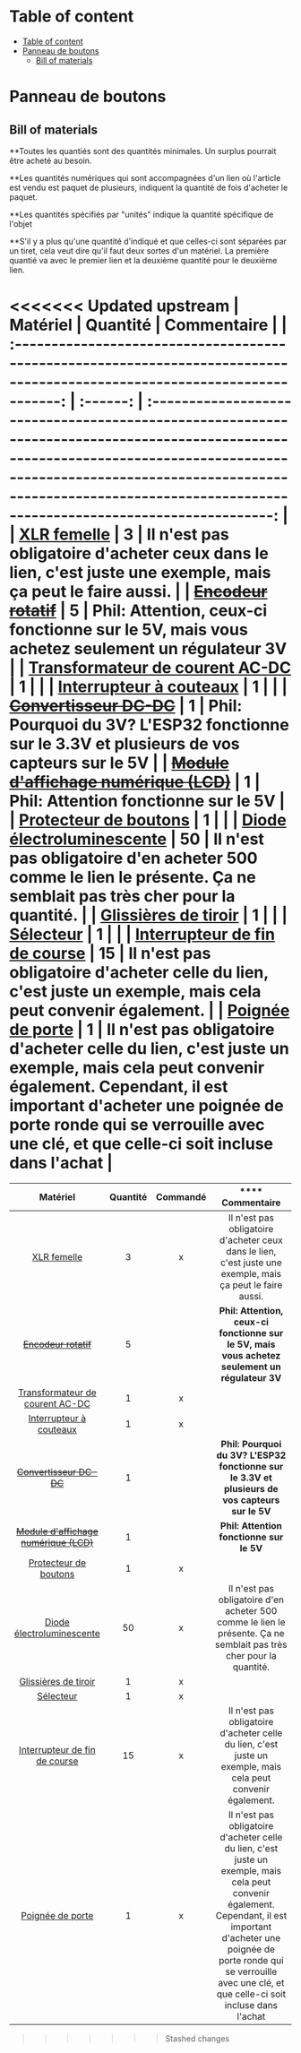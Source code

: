 # Table of content

- [Table of content](#table-of-content)
- [Panneau de boutons](#panneau-de-boutons)
  - [Bill of materials](#bill-of-materials)

# Panneau de boutons

## Bill of materials

\*\*Toutes les quantiés sont des quantités minimales. Un surplus pourrait être acheté au besoin.

\*\*Les quantités numériques qui sont accompagnées d'un lien où l'article est vendu est paquet de plusieurs, indiquent la quantité de fois d'acheter le paquet.

\*\*Les quantités spécifiés par "unités" indique la quantité spécifique de l'objet

\*\*S'il y a plus qu'une quantité d'indiqué et que celles-ci sont séparées par un tiret, cela veut dire qu'il faut deux sortes d'un matériel. La première quantié va avec le premier lien et la deuxième quantité pour le deuxième lien.

<<<<<<< Updated upstream
|                                                          Matériel                                                          | Quantité |                                                                                                                       Commentaire                                                                                                                       |
| :------------------------------------------------------------------------------------------------------------------------: | :------: | :-----------------------------------------------------------------------------------------------------------------------------------------------------------------------------------------------------------------------------------------------------: |
|                      [XLR femelle](https://www.amazon.ca/XLR-Female-Jack-Pin-Connector/dp/B07S6J8WVD)                      |    3     |                                                                       Il n'est pas obligatoire d'acheter ceux dans le lien, c'est juste une exemple, mais ça peut le faire aussi.                                                                       |
|           [~~Encodeur rotatif~~](https://www.amazon.ca/Taiss-KY-040-Encoder-15%C3%9716-5-Arduino/dp/B07F26CT6B)            |    5     |                                                                             **Phil: Attention, ceux-ci fonctionne sur le 5V, mais vous achetez seulement un régulateur 3V**                                                                             |
|  [Transformateur de courent AC-DC](https://www.amazon.ca/ALITOVE-Transformer-Switching-Converter-Security/dp/B078RZ6C3N)   |    1     |                                                                                                                                                                                                                                                         |
|      [Interrupteur à couteaux](https://www.amazon.ca/Household-Disconnect-Electrical-Control-Switches/dp/B0D3VSK37Z)       |    1     |                                                                                                                                                                                                                                                         |
|       [~~Convertisseur DC-DC~~](https://www.amazon.ca/Step-Down-Waterproof-Miniature-Converter-Supply/dp/B07PNWPLRY)       |    1     |                                                                             **Phil: Pourquoi du 3V? L'ESP32 fonctionne sur le 3.3V et plusieurs de vos capteurs sur le 5V**                                                                             |
| [~~Module d'affichage numérique (LCD)~~](https://www.amazon.ca/Robojax-LCD1602-Character-soldered-Interface/dp/B08L5RQHYP) |    1     |                                                                                                        **Phil: Attention fonctionne sur le 5V**                                                                                                         |
|      [Protecteur de boutons](https://www.amazon.ca/Healeved-Dustproof-Emergency-Transparent-Pushbutton/dp/B0CRC3TBCJ)      |    1     |                                                                                                                                                                                                                                                         |
|     [Diode électroluminescente](https://www.amazon.ca/Millimeter-Emitting-Assortment-Diffused-Indicator/dp/B07N2GVCYZ)     |    50    |                                                                   Il n'est pas obligatoire d'en acheter 500 comme le lien le présente. Ça ne semblait pas très cher pour la quantité.                                                                   |
|       [Glissières de tiroir](https://www.amazon.ca/Pairs-Drawer-Slides-Bearing-3-Section/dp/B0CZLDJLRP/ref=sr_1_5?)        |    1     |                                                                                                                                                                                                                                                         |
|        [Sélecteur](https://www.amazon.ca/XIRIXX-YMD11-25A-Isolator-Disconnect-Selector/dp/B0CZRJMTF6/ref=sr_1_171?)        |    1     |                                                                                                                                                                                                                                                         |
|      [Interrupteur de fin de course](https://www.amazon.ca/DAOKI-Switch-Momentary-Button-Arduino/dp/B07YKFX99S?th=1)       |    15    |                                                                      Il n'est pas obligatoire d'acheter celle du lien, c'est juste un exemple, mais cela peut convenir également.                                                                       |
|         [Poignée de porte](https://www.amazon.ca/Pack-Entry-Knobs-Outdoor-Interior/dp/B0D7GBKWKW/ref=cs_sr_dp_1?)          |    1     | Il n'est pas obligatoire d'acheter celle du lien, c'est juste un exemple, mais cela peut convenir également. Cependant, il est important d'acheter une poignée de porte ronde qui se verrouille avec une clé, et que celle-ci soit incluse dans l'achat |
=======
|                                                          Matériel                                                          | Quantité | Commandé |                                                          ****                                                                                                                       Commentaire                                                         |
|:--------------------------------------------------------------------------------------------------------------------------:|:--------:|:----------:|:-------------------------------------------------------------------------------------------------------------------------------------------------------------------------------------------------------------------------------------------------------:|
|                      [XLR femelle](https://www.amazon.ca/XLR-Female-Jack-Pin-Connector/dp/B07S6J8WVD)                      |     3    |    x    |                                                                       Il n'est pas obligatoire d'acheter ceux dans le lien, c'est juste une exemple, mais ça peut le faire aussi.                                                                       |
|            [~~Encodeur rotatif~~](https://www.amazon.ca/Taiss-KY-040-Encoder-15%C3%9716-5-Arduino/dp/B07F26CT6B)           |     5    |          |                                                                             **Phil: Attention, ceux-ci fonctionne sur le 5V, mais vous achetez seulement un régulateur 3V**                                                                             |
|   [Transformateur de courent AC-DC](https://www.amazon.ca/ALITOVE-Transformer-Switching-Converter-Security/dp/B078RZ6C3N)  |     1    | x        |                                                                                                                                                                                                                                                         |
|       [Interrupteur à couteaux](https://www.amazon.ca/Household-Disconnect-Electrical-Control-Switches/dp/B0D3VSK37Z)      |     1    | x        |                                                                                                                                                                                                                                                         |
|       [~~Convertisseur DC-DC~~](https://www.amazon.ca/Step-Down-Waterproof-Miniature-Converter-Supply/dp/B07PNWPLRY)       |     1    |          |                                                                             **Phil: Pourquoi du 3V? L'ESP32 fonctionne sur le 3.3V et plusieurs de vos capteurs sur le 5V**                                                                             |
| [~~Module d'affichage numérique (LCD)~~](https://www.amazon.ca/Robojax-LCD1602-Character-soldered-Interface/dp/B08L5RQHYP) |     1    |          |                                                                                                         **Phil: Attention fonctionne sur le 5V**                                                                                                        |
|      [Protecteur de boutons](https://www.amazon.ca/Healeved-Dustproof-Emergency-Transparent-Pushbutton/dp/B0CRC3TBCJ)      |     1    | x        |                                                                                                                                                                                                                                                         |
|     [Diode électroluminescente](https://www.amazon.ca/Millimeter-Emitting-Assortment-Diffused-Indicator/dp/B07N2GVCYZ)     |    50    | x        |                                                                   Il n'est pas obligatoire d'en acheter 500 comme le lien le présente. Ça ne semblait pas très cher pour la quantité.                                                                   |
|        [Glissières de tiroir](https://www.amazon.ca/Pairs-Drawer-Slides-Bearing-3-Section/dp/B0CZLDJLRP/ref=sr_1_5?)       |     1    | x        |                                                                                                                                                                                                                                                         |
|        [Sélecteur](https://www.amazon.ca/XIRIXX-YMD11-25A-Isolator-Disconnect-Selector/dp/B0CZRJMTF6/ref=sr_1_171?)        |     1    | x        |                                                                                                                                                                                                                                                         |
|       [Interrupteur de fin de course](https://www.amazon.ca/DAOKI-Switch-Momentary-Button-Arduino/dp/B07YKFX99S?th=1)      |    15    | x        |                                                                       Il n'est pas obligatoire d'acheter celle du lien, c'est juste un exemple, mais cela peut convenir également.                                                                      |
|          [Poignée de porte](https://www.amazon.ca/Pack-Entry-Knobs-Outdoor-Interior/dp/B0D7GBKWKW/ref=cs_sr_dp_1?)         |     1    | x        | Il n'est pas obligatoire d'acheter celle du lien, c'est juste un exemple, mais cela peut convenir également. Cependant, il est important d'acheter une poignée de porte ronde qui se verrouille avec une clé, et que celle-ci soit incluse dans l'achat |
>>>>>>> Stashed changes
